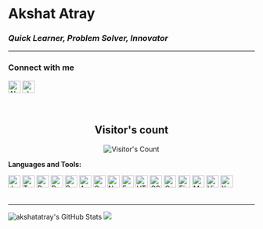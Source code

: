 # Akshat Atray

### *Quick Learner, Problem Solver, Innovator*

---

### Connect with me

[<img alt="Akshat Atray | LinkedIn" height="25" src="https://img.shields.io/badge/LinkedIn-0077B5?style=for-the-badge&logo=linkedin&logoColor=white">][linkedin]
[<img alt="akshatatray | Instagram" height="25" src="https://img.shields.io/badge/@akshatatray-%23E4405F.svg?style=for-the-badge&logo=Instagram&logoColor=white" />][instagram]

<br />

<h2 align="center">Visitor's count</h2>

<p align="center"><img src="https://profile-counter.glitch.me/akshatatray/count.svg" alt="Visitor's Count" /></p>

**Languages and Tools:**  

<span>
<img height="25" alt="JavaScript" src="https://img.shields.io/badge/javascript-%23323330.svg?style=for-the-badge&logo=javascript&logoColor=%23F7DF1E">
<img height="25" alt="TypeScript" src="https://img.shields.io/badge/typescript-%23007ACC.svg?style=for-the-badge&logo=typescript&logoColor=white">
<img height="25" alt="React" src="https://img.shields.io/badge/react-%2320232a.svg?style=for-the-badge&logo=react&logoColor=%2361DAFB">
<img height="25" alt="React Native" src="https://img.shields.io/badge/react_native-%2320232a.svg?style=for-the-badge&logo=react&logoColor=%2361DAFB"/>
<img height="25" alt="Redux" src="https://img.shields.io/badge/redux-%23593d88.svg?style=for-the-badge&logo=redux&logoColor=white"/>
<img height="25" alt="Angular" src="https://img.shields.io/badge/angular-%23DD0031.svg?style=for-the-badge&logo=angular&logoColor=white"/>
<img height="25" alt="GraphQL" src="https://img.shields.io/badge/-GraphQL-%23404d59?style=for-the-badge&logo=graphql"/>
<img height="25" alt="NodeJS" src="https://img.shields.io/badge/node.js-%2343853D.svg?style=for-the-badge&logo=node-dot-js&logoColor=white"/>
<img height="25" alt="Express.js" src="https://img.shields.io/badge/express.js-%23404d59.svg?style=for-the-badge&logo=express&logoColor=%2361DAFB"/>
<img height="25" alt="HTML5" src="https://img.shields.io/badge/html5-%23E34F26.svg?style=for-the-badge&logo=html5&logoColor=white"/>
<img height="25" alt="CSS3" src="https://img.shields.io/badge/css3-%231572B6.svg?style=for-the-badge&logo=css3&logoColor=white"/>
<img height="25" alt="C++" src="https://img.shields.io/badge/c++-%2300599C.svg?style=for-the-badge&logo=c%2B%2B&logoColor=white"/>
<img height="25" alt="Firebase" src="https://img.shields.io/badge/firebase-%23039BE5.svg?style=for-the-badge&logo=firebase"/>
<img height="25" alt="MongoDB" src ="https://img.shields.io/badge/MongoDB-%234ea94b.svg?style=for-the-badge&logo=mongodb&logoColor=white"/>
<img height="25" alt="Visual Studio Code" src="https://img.shields.io/badge/VisualStudioCode-0078d7.svg?style=for-the-badge&logo=visual-studio-code&logoColor=white"/>
<img height="25" alt="Xcode" src="https://img.shields.io/badge/Xcode-007ACC?style=for-the-badge&logo=Xcode&logoColor=white"/>
</span>

<br/>
<br/>

---
<span>
<img alt="akshatatray's GitHub Stats" src="https://github-readme-stats.vercel.app/api?username=akshatatray&show_icons=true&theme=material-palenight"/>
<img src="https://github-readme-stats.vercel.app/api/top-langs/?username=akshatatray&layout=compact&theme=material-palenight" />
</span>

[instagram]: https://instagram.com/akshatatray
[linkedin]: https://www.linkedin.com/in/akshat-atray-833a121ab/
